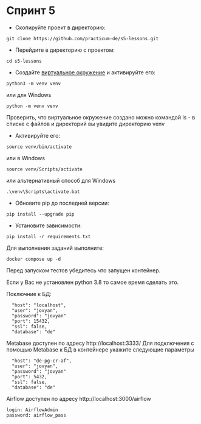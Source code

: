 # Спринт 5 #

* Скопируйте проект в директорию:
```shell script
git clone https://github.com/practicum-de/s5-lessons.git
```
* Перейдите в директорию c проектом:
```shell script
cd s5-lessons
```
* Создайте [виртуальное окружение](https://docs.python.org/3/library/venv.html) и активируйте его:
```shell script
python3 -m venv venv
```
или для Windows
```shell script
python -m venv venv
```
Проверить, что виртуальное окружение создано можно командой ls - в списке с файлов и директорий вы увидите директорию venv

* Активируйте его:
```shell script
source venv/bin/activate
```
или в Windows
```shell script
source venv/Scripts/activate
```
или альтернативный способ для Windows
```shell script
.\venv\Scripts\activate.bat
```

* Обновите pip до последней версии:
```shell script
pip install --upgrade pip
```
* Установите зависимости:
```shell script
pip install -r requirements.txt
```

Для выполнения заданий выполните:

`docker compose up -d`

Перед запуском тестов убедитесь что запущен контейнер.

Если у Вас не установлен python 3.8 то самое время сделать это. 

Поключние к БД:
```
  "host": "localhost",
  "user": "jovyan",
  "password": "jovyan"
  "port": 15432,
  "ssl": false,
  "database": "de"
```

Metabase доступен по адресу http://localhost:3333/
Для подключения с помощью Metabase к БД в контейнере укажите следующие параметры 
```
  "host": "de-pg-cr-af",
  "user": "jovyan",
  "password": "jovyan"
  "port": 5432,
  "ssl": false,
  "database": "de"
```

Airflow доступен по адресу http://localhost:3000/airflow
```
login: AirflowAdmin
password: airflow_pass
```
